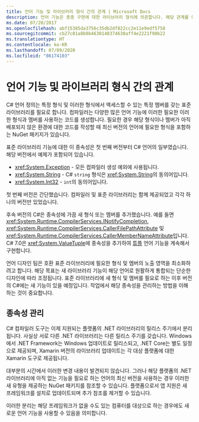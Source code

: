 ```yaml
---
title: 언어 기능 및 라이브러리 형식 간의 관계 | Microsoft Docs
description: 언어 기능은 종종 구현에 대한 라이브러리 형식에 의존합니다. 해당 관계를 이해합니다.
ms.date: 07/20/2017
ms.openlocfilehash: abf15385da3756c35db2df822cc2e11e9edf5758
ms.sourcegitcommit: cb27c01a8b0b4630148374638aff4e2221f90b22
ms.translationtype: HT
ms.contentlocale: ko-KR
ms.lasthandoff: 07/09/2020
ms.locfileid: "86174103"
---
```

# <a name="relationships-between-language-features-and-library-types"></a>언어 기능 및 라이브러리 형식 간의 관계

C# 언어 정의는 특정 형식 및 이러한 형식에서 액세스할 수 있는 특정 멤버를 갖는 표준 라이브러리를 필요로 합니다. 컴파일러는 다양한 많은 언어 기능에 이러한 필요한 이러한 형식과 멤버를 사용하는 코드를 생성합니다. 필요한 경우 해당 형식이나 멤버가 아직 배포되지 않은 환경에 대한 코드를 작성할 때 최신 버전의 언어에 필요한 형식을 포함하는 NuGet 패키지가 있습니다.

표준 라이브러리 기능에 대한 이 종속성은 첫 번째 버전부터 C# 언어의 일부였습니다. 해당 버전에서 예제가 포함되어 있습니다.

* <xref:System.Exception> - 모든 컴파일러 생성 예외에 사용됩니다.
* <xref:System.String> - C# `string` 형식은 <xref:System.String>의 동의어입니다.
* <xref:System.Int32> - `int`의 동의어입니다.

첫 번째 버전은 간단했습니다. 컴파일러 및 표준 라이브러리는 함께 제공되었고 각각 하나의 버전만 있었습니다.

후속 버전의 C#은 종속성에 가끔 새 형식 또는 멤버를 추가했습니다. 예를 들면 <xref:System.Runtime.CompilerServices.INotifyCompletion>, <xref:System.Runtime.CompilerServices.CallerFilePathAttribute> 및 <xref:System.Runtime.CompilerServices.CallerMemberNameAttribute>입니다. C# 7.0은 <xref:System.ValueTuple>에 종속성을 추가하여 [튜플](../language-reference/builtin-types/value-tuples.md) 언어 기능을 계속해서 구현합니다.

언어 디자인 팀은 호환 표준 라이브러리에 필요한 형식 및 멤버의 노출 영역을 최소화하려고 합니다. 해당 목표는 새 라이브러리 기능이 해당 언어로 원활하게 통합되는 단순한 디자인에 따라 조정됩니다. 표준 라이브러리에 새 형식 및 멤버를 필요로 하는 이후 버전의 C#에는 새 기능이 있을 예정입니다. 작업에서 해당 종속성을 관리하는 방법을 이해하는 것이 중요합니다.

## <a name="managing-your-dependencies"></a>종속성 관리

C# 컴파일러 도구는 이제 지원되는 플랫폼의 .NET 라이브러리의 릴리스 주기에서 분리됩니다. 사실상 서로 다른 .NET 라이브러리는 다른 릴리스 주기를 갖습니다. Windows에서 .NET Framework는 Windows 업데이트로 릴리스되고, .NET Core는 별도 일정으로 제공되며, Xamarin 버전의 라이브러리 업데이트는 각 대상 플랫폼에 대한 Xamarin 도구로 제공됩니다.

대부분의 시간에서 이러한 변경 내용이 발견되지 않습니다. 그러나 해당 플랫폼의 .NET 라이브러리에 아직 없는 기능을 필요로 하는 언어의 최신 버전을 사용하는 경우 이러한 새 유형을 제공하는 NuGet 패키지를 참조할 수 있습니다.
플랫폼으로서 앱 지원은 새 프레임워크를 설치로 업데이트되며 추가 참조를 제거할 수 있습니다.

이러한 분리는 해당 프레임워크가 없을 수도 있는 컴퓨터를 대상으로 하는 경우에도 새로운 언어 기능을 사용할 수 있음을 의미합니다.
